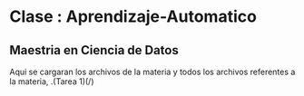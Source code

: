 # Clase : Aprendizaje-Automatico
## Maestria en Ciencia de Datos
Aqui se cargaran los archivos de la materia y todos los archivos referentes a la materia,
.(Tarea 1)(/)
